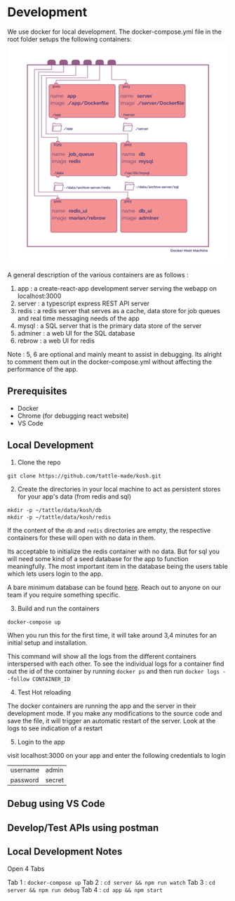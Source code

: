 # Development

We use docker for local development. The docker-compose.yml file in the root folder setups the following containers:
![containers](images/docker-diag-local.jpg)

A general description of the various containers are as follows :

1. app : a create-react-app development server serving the webapp on localhost:3000
2. server : a typescript express REST API server
3. redis : a redis server that serves as a cache, data store for job queues and real time messaging needs of the app
4. mysql : a SQL server that is the primary data store of the server
5. adminer : a web UI for the SQL database
6. rebrow : a web UI for redis

Note : 5, 6 are optional and mainly meant to assist in debugging. Its alright to comment them out in the docker-compose.yml without affecting the performance of the app.

## Prerequisites

- Docker
- Chrome (for debugging react website)
- VS Code

## Local Development

1. Clone the repo

```
git clone https://github.com/tattle-made/kosh.git
```

2. Create the directories in your local machine to act as persistent stores for your app's data (from redis and sql)

```
mkdir -p ~/tattle/data/kosh/db
mkdir -p ~/tattle/data/kosh/redis
```

If the content of the `db` and `redis` directories are empty, the respective containers for these will open with no data in them.

Its acceptable to initialize the redis container with no data. But for sql you will need some kind of a seed database for the app to function meaningfully. The most important item in the database being the users table which lets users login to the app.

A bare minimum database can be found [here](https://tattle-media.s3.amazonaws.com/shell_server.sql). Reach out to anyone on our team if you require something specific.

3. Build and run the containers

```
docker-compose up
```

When you run this for the first time, it will take around 3,4 minutes for an initial setup and installation.

This command will show all the logs from the different containers interspersed with each other. To see the individual logs for a container find out the id of the container by running `docker ps` and then run `docker logs --follow CONTAINER_ID`

4. Test Hot reloading

The docker containers are running the app and the server in their development mode. If you make any modifications to the source code and save the file, it will trigger an automatic restart of the server. Look at the logs to see indication of a restart

5. Login to the app

visit localhost:3000 on your app and enter the following credentials to login

|          |        |
| -------- | ------ |
| username | admin  |
| password | secret |

## Debug using VS Code

## Develop/Test APIs using postman

## Local Development Notes

Open 4 Tabs

Tab 1 : `docker-compose up`
Tab 2 : `cd server && npm run watch`
Tab 3 : `cd server && npm run debug`
Tab 4 : `cd app && npm start`
